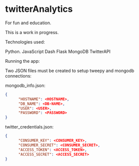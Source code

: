 # twitterAnalytics
For fun and education. 

This is a work in progress. 

Technologies used:

Python.
JavaScript
Dash
Flask
MongoDB
TwitterAPI

Running the app:

Two JSON files must be created to setup tweepy and mongodb connections:

mongodb_info.json:
```json
{
      "HOSTNAME": <HOSTNAME>,
      "DB_NAME": <DB-NAME>,      
      "USER": <USER>,
      "PASSWORD": <PASSWORD>
}
```

twitter_credentials.json:
```json
{
      "CONSUMER_KEY": <CONSUMER_KEY>,
      "CONSUMER_SECRET": <CONSUMER_SECRET>,
      "ACCESS_TOKEN": <ACCESS_TOKEN>,
      "ACCESS_SECRET": <ACCESS_SECRET>
}
```
